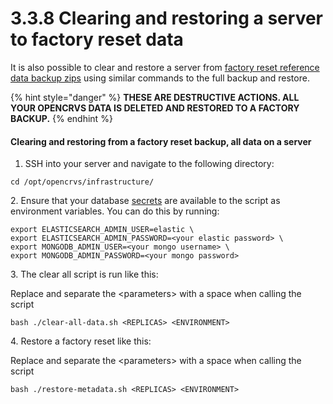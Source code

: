 # 3.3.8 Clearing and restoring a server to factory reset data

It is also possible to clear and restore a server from [factory reset reference data backup zips](../3.2-set-up-your-own-country-configuration/3.2.6-create-factory-reset-reference-data-backups.md) using similar commands to the full backup and restore.



{% hint style="danger" %}
**THESE ARE DESTRUCTIVE ACTIONS.  ALL YOUR OPENCRVS DATA IS DELETED AND RESTORED TO A FACTORY BACKUP.**
{% endhint %}

#### Clearing and restoring from a factory reset backup, all data on a server

1. SSH into your server and navigate to the following directory:

```
cd /opt/opencrvs/infrastructure/
```

2\. Ensure that your database [secrets](3.3.6-deploy-automated-and-manual.md) are available to the script as environment variables.  You can do this by running:

```
export ELASTICSEARCH_ADMIN_USER=elastic \
export ELASTICSEARCH_ADMIN_PASSWORD=<your elastic password> \
export MONGODB_ADMIN_USER=<your mongo username> \
export MONGODB_ADMIN_PASSWORD=<your mongo password>
```

3\. The clear all script is run like this:

Replace and separate the \<parameters> with a space when calling the script&#x20;

```
bash ./clear-all-data.sh <REPLICAS> <ENVIRONMENT>
```

4\. Restore a factory reset like this:

Replace and separate the \<parameters> with a space when calling the script&#x20;

```
bash ./restore-metadata.sh <REPLICAS> <ENVIRONMENT>
```
